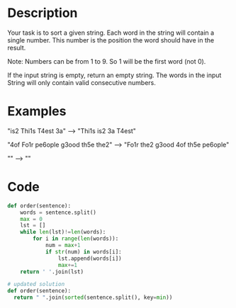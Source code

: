 # Description
Your task is to sort a given string. Each word in the string will contain a single number. This number is the position the word should have in the result.

Note: Numbers can be from 1 to 9. So 1 will be the first word (not 0).

If the input string is empty, return an empty string. The words in the input String will only contain valid consecutive numbers.

# Examples
"is2 Thi1s T4est 3a"  -->  "Thi1s is2 3a T4est"

"4of Fo1r pe6ople g3ood th5e the2"  -->  "Fo1r the2 g3ood 4of th5e pe6ople"

""  -->  ""

# Code
``` python
def order(sentence):
    words = sentence.split()
    max = 0
    lst = []
    while len(lst)!=len(words):
        for i in range(len(words)):
            num = max+1
            if str(num) in words[i]:
                lst.append(words[i])
                max+=1       
    return ' '.join(lst)

# updated solution
def order(sentence):
  return " ".join(sorted(sentence.split(), key=min))
```
